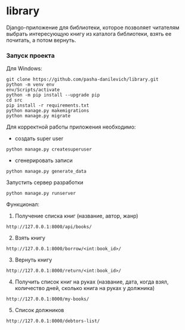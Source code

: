 # library
 Django-приложение для библиотеки, которое позволяет читателям выбрать интересующую книгу из каталога библиотеки, взять ее почитать, а потом вернуть.

### Запуск проекта
Для Windows:

```shell
git clone https://github.com/pasha-danilevich/library.git
python -m venv env
env/Scripts/activate
python -m pip install --upgrade pip
cd src
pip install -r requirements.txt
python manage.py makemigrations
python manage.py migrate
```

Для корректной работы приложения необходимо:
 * создать super user
```shell
python manage.py createsuperuser
```
 * сгенерировать записи
```shell
python manage.py generate_data
```
Запустить сервер разработки
```shell
python manage.py runserver
```
Функционал:

1. Получение списка книг (название, автор, жанр)
   
```http://127.0.0.1:8000/api/books/```

2. Взять книгу

```http://127.0.0.1:8000/borrow/<int:book_id>/```

3. Вернуть книгу

```http://127.0.0.1:8000/return/<int:book_id>/```

4. Получить список книг на руках (название, дата, когда взял, количество дней, сколько книга на руках у должника)

```http://127.0.0.1:8000/my-books/```

5. Список должников

```http://127.0.0.1:8000/debtors-list/```

